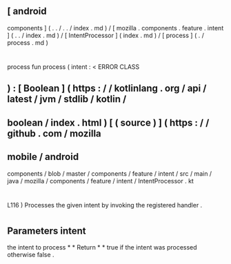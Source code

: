 [
android
-
components
]
(
.
.
/
.
.
/
index
.
md
)
/
[
mozilla
.
components
.
feature
.
intent
]
(
.
.
/
index
.
md
)
/
[
IntentProcessor
]
(
index
.
md
)
/
[
process
]
(
.
/
process
.
md
)
#
process
fun
process
(
intent
:
<
ERROR
CLASS
>
)
:
[
Boolean
]
(
https
:
/
/
kotlinlang
.
org
/
api
/
latest
/
jvm
/
stdlib
/
kotlin
/
-
boolean
/
index
.
html
)
[
(
source
)
]
(
https
:
/
/
github
.
com
/
mozilla
-
mobile
/
android
-
components
/
blob
/
master
/
components
/
feature
/
intent
/
src
/
main
/
java
/
mozilla
/
components
/
feature
/
intent
/
IntentProcessor
.
kt
#
L116
)
Processes
the
given
intent
by
invoking
the
registered
handler
.
#
#
#
Parameters
intent
-
the
intent
to
process
*
*
Return
*
*
true
if
the
intent
was
processed
otherwise
false
.
